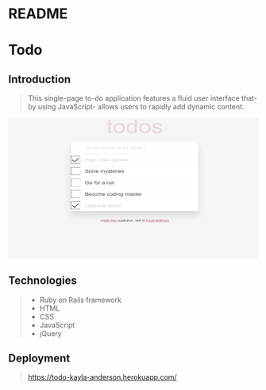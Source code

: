 # README

# Todo

## Introduction

> This single-page to-do application features a fluid user interface that- by using JavaScript- allows users to rapidly add dynamic content.

![Screenshot of Todo](app/assets/images/todoster2.png)

## Technologies

> * Ruby on Rails framework
> * HTML
> * CSS
> * JavaScript
> * jQuery

## Deployment

> https://todo-kayla-anderson.herokuapp.com/